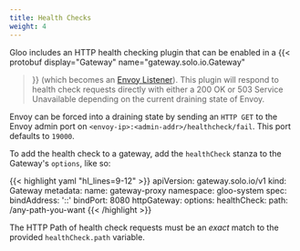 ```yaml
---
title: Health Checks
weight: 4
---
```


Gloo includes an HTTP health checking plugin that can be enabled in a 
{{< protobuf
display="Gateway"
name="gateway.solo.io.Gateway"
>}}
(which becomes an [Envoy Listener](https://www.envoyproxy.io/docs/envoy/latest/configuration/listeners/listeners)). 
This plugin will respond to health check requests directly with either a 200 OK or 503 Service Unavailable 
depending on the current draining state of Envoy.
 
Envoy can be forced into a draining state by sending an `HTTP GET` to the Envoy admin port on `<envoy-ip>:<admin-addr>/healthcheck/fail`.
This port defaults to `19000`. 

To add the health check to a gateway, add the `healthCheck` stanza to the Gateway's `options`, like so:

{{< highlight yaml "hl_lines=9-12" >}}
apiVersion: gateway.solo.io/v1
kind: Gateway
metadata:
  name: gateway-proxy
  namespace: gloo-system
spec:
  bindAddress: '::'
  bindPort: 8080
  httpGateway:
    options:
      healthCheck:
        path: /any-path-you-want
{{< /highlight >}}

The HTTP Path of health check requests must be an *exact* match to the provided `healthCheck.path` variable.
